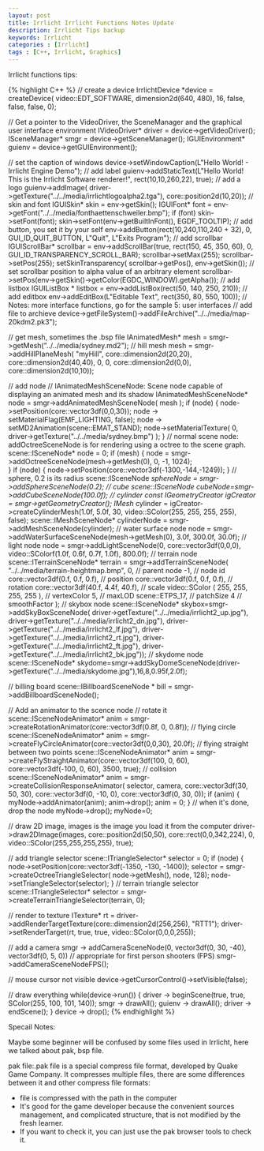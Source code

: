 ```yaml
---
layout: post
title: Irrlicht Irrlicht Functions Notes Update
description: Irrlicht Tips backup
keywords: Irrlicht
categories : [Irrlicht]
tags : [C++, Irrlicht, Graphics]
---
```


Irrlicht functions tips:

{% highlight C++ %}
// create a device
IrrlichtDevice *device = 
	createDevice( video::EDT_SOFTWARE, dimension2d<u32>(640, 480), 16, false, false, false, 0);

// Get a pointer to the VideoDriver, the SceneManager and the graphical user interface environment
IVideoDriver* driver = device->getVideoDriver();
ISceneManager* smgr = device->getSceneManager();
IGUIEnvironment* guienv = device->getGUIEnvironment();

// set the caption of windows 
device->setWindowCaption(L"Hello World! - Irrlicht Engine Demo");
// add label
guienv->addStaticText(L"Hello World! This is the Irrlicht Software renderer!",
		rect<s32>(10,10,260,22), true);
// add a logo 
guienv->addImage(
	driver->getTexture("../../media/irrlichtlogoalpha2.tga"),
	core::position2d<s32>(10,20));
// skin and font 
IGUISkin* skin = env->getSkin();
IGUIFont* font = env->getFont("../../media/fonthaettenschweiler.bmp");
if (font)
    skin->setFont(font);
skin->setFont(env->getBuiltInFont(), EGDF_TOOLTIP);
// add button, you set it by your self
env->addButton(rect<s32>(10,240,110,240 + 32), 0, GUI_ID_QUIT_BUTTON,
        L"Quit", L"Exits Program");
// add scrollbar
IGUIScrollBar* scrollbar = env->addScrollBar(true,
		rect<s32>(150, 45, 350, 60), 0, GUI_ID_TRANSPARENCY_SCROLL_BAR);
scrollbar->setMax(255);
scrollbar->setPos(255);
setSkinTransparency( scrollbar->getPos(), env->getSkin());
// set scrollbar position to alpha value of an arbitrary element
scrollbar->setPos(env->getSkin()->getColor(EGDC_WINDOW).getAlpha());
// add listbox
IGUIListBox * listbox = env->addListBox(rect<s32>(50, 140, 250, 210));
// add editbox
env->addEditBox(L"Editable Text", rect<s32>(350, 80, 550, 100));
// Notes: more interface functions, go for the sample 5: user interfaces
// add file to archieve
device->getFileSystem()->addFileArchive("../../media/map-20kdm2.pk3");

// get mesh, sometimes the .bsp file
IAnimatedMesh* mesh = smgr->getMesh("../../media/sydney.md2");
// hill mesh
mesh = smgr->addHillPlaneMesh( "myHill",
    core::dimension2d<f32>(20,20),
    core::dimension2d<u32>(40,40), 0, 0,
    core::dimension2d<f32>(0,0),
    core::dimension2d<f32>(10,10));

// add node
// IAnimatedMeshSceneNode: Scene node capable of displaying an animated mesh and its shadow 
IAnimatedMeshSceneNode* node = smgr->addAnimatedMeshSceneNode( mesh );
if (node) {
	node->setPosition(core::vector3df(0,0,30));
	node -> setMaterialFlag(EMF_LIGHTING, false);
	node -> setMD2Animation(scene::EMAT_STAND);
	node->setMaterialTexture( 0, driver->getTexture("../../media/sydney.bmp") );
}
// normal scene node: addOctreeSceneNode is for rendering using a octree to the scene graph.
scene::ISceneNode* node = 0;
if (mesh) {
    node = smgr->addOctreeSceneNode(mesh->getMesh(0), 0, -1, 1024);   
}
if (node) {
	node->setPosition(core::vector3df(-1300,-144,-1249));
}
// sphere, 0.2 is its radius
scene::ISceneNode *sphereNode = smgr->addSphereSceneNode(0.2);
// cube
scene::ISceneNode *cubeNode=smgr->addCubeSceneNode(100.0f);
// cylinder
const IGeometryCreator* igCreator = smgr->getGeometryCreator();
IMesh* cylinder = igCreator->createCylinderMesh(1.0f, 5.0f, 30, video::SColor(255, 255, 255, 255), false);
scene::IMeshSceneNode* cylinderNode = smgr->addMeshSceneNode(cylinder);
// water surface node
node = smgr->addWaterSurfaceSceneNode(mesh->getMesh(0), 3.0f, 300.0f, 30.0f);
// light node
node = smgr->addLightSceneNode(0, core::vector3df(0,0,0),
        video::SColorf(1.0f, 0.6f, 0.7f, 1.0f), 800.0f);
// terrain node
scene::ITerrainSceneNode* terrain = smgr->addTerrainSceneNode(
"../../media/terrain-heightmap.bmp",
0,                  // parent node
-1,                 // node id
core::vector3df(0.f, 0.f, 0.f),     // position
core::vector3df(0.f, 0.f, 0.f),     // rotation
core::vector3df(40.f, 4.4f, 40.f),  // scale
video::SColor ( 255, 255, 255, 255 ),   // vertexColor
5,                  // maxLOD
scene::ETPS_17,             // patchSize
4                   // smoothFactor
);
// skybox node
scene::ISceneNode* skybox=smgr->addSkyBoxSceneNode(
    driver->getTexture("../../media/irrlicht2_up.jpg"),
    driver->getTexture("../../media/irrlicht2_dn.jpg"),
    driver->getTexture("../../media/irrlicht2_lf.jpg"),
    driver->getTexture("../../media/irrlicht2_rt.jpg"),
    driver->getTexture("../../media/irrlicht2_ft.jpg"),
    driver->getTexture("../../media/irrlicht2_bk.jpg"));
// skydome node
scene::ISceneNode* skydome=smgr->addSkyDomeSceneNode(driver->getTexture("../../media/skydome.jpg"),16,8,0.95f,2.0f);

// billing board
scene::IBillboardSceneNode * bill = smgr->addBillboardSceneNode();

// Add an animator to the scence node 
// rotate it
scene::ISceneNodeAnimator* anim =
	smgr->createRotationAnimator(core::vector3df(0.8f, 0, 0.8f));
// flying circle
scene::ISceneNodeAnimator* anim =
        smgr->createFlyCircleAnimator(core::vector3df(0,0,30), 20.0f);
// flying straight between two points
scene::ISceneNodeAnimator* anim =
		smgr->createFlyStraightAnimator(core::vector3df(100, 0, 60),
		core::vector3df(-100, 0, 60), 3500, true);
// collision
scene::ISceneNodeAnimator* anim = smgr->createCollisionResponseAnimator(
		selector, camera, core::vector3df(30, 50, 30),
		core::vector3df(0, -10, 0), core::vector3df(0, 30, 0));
if (anim) {
	myNode->addAnimator(anim);
	anim->drop();
	anim = 0;
}
// when it's done, drop the node
myNode->drop();
myNode=0;

// draw 2D image, images is the image you load it from the computer
driver->draw2DImage(images, core::position2d<s32>(50,50),
			core::rect<s32>(0,0,342,224), 0,
			video::SColor(255,255,255,255), true);

// add triangle selector
scene::ITriangleSelector* selector = 0;
if (node)
{
	node->setPosition(core::vector3df(-1350, -130, -1400));
	selector = smgr->createOctreeTriangleSelector(
		node->getMesh(), node, 128);
	node->setTriangleSelector(selector);
}
// terrain triangle selector
scene::ITriangleSelector* selector = smgr->createTerrainTriangleSelector(terrain, 0);

// render to texture
ITexture* rt = driver->addRenderTargetTexture(core::dimension2d<u32>(256,256), "RTT1");
driver->setRenderTarget(rt, true, true, video::SColor(0,0,0,255));

// add a camera
smgr -> addCameraSceneNode(0, vector3df(0, 30, -40), vector3df(0, 5, 0))
// appropriate for first person shooters (FPS)
smgr->addCameraSceneNodeFPS();

// mouse cursor not visible
device->getCursorControl()->setVisible(false);

// draw everything
while(device->run()) {
	driver -> beginScene(true, true, SColor(255, 100, 101, 140));
	smgr -> drawAll();
	guienv -> drawAll();
	driver -> endScene();
}
device -> drop();
{% endhighlight %}

Specail Notes:

Maybe some beginner will be confused by some files used in Irrlicht, here we talked about pak, bsp file.

pak file:.pak file is a special compress file format, developed by Quake Game Company. It compresses multiple files, there are some differences between it and other compress file formats:
* file is compressed with the path in the computer
* It's good for the game developer because the convenient sources management, and complicated structure, that is not modified by the fresh learner.
* If you want to check it, you can just use the pak browser tools to check it.

